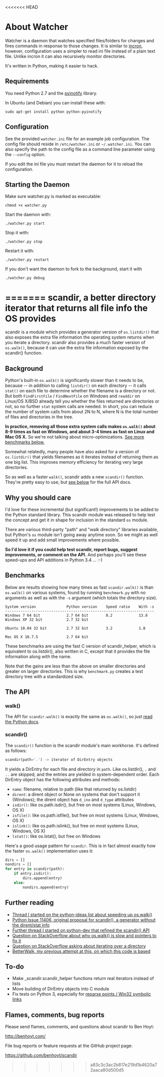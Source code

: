 <<<<<<< HEAD
# About Watcher

Watcher is a daemon that watches specified files/folders for changes and
fires commands in response to those changes. It is similar to
[incron](http://incron.aiken.cz), however, configuration uses a simpler
to read ini file instead of a plain text file. Unlike incron it can also
recursively monitor directories.

It's written in Python, making it easier to hack.

## Requirements

You need Python 2.7 and the [pyinotify](http://github.com/seb-m/pyinotify)
library.

In Ubuntu (and Debian) you can install these with:

    sudo apt-get install python python-pyinotify

## Configuration

See the provided `watcher.ini` file for an example job configuration. The
config file should reside in `/etc/watcher.ini` or `~/.watcher.ini`. You
can also specify the path to the config file as a command line parameter
using the `--config` option.

If you edit the ini file you must restart the daemon for it to reload the
configuration.

## Starting the Daemon

Make sure watcher.py is marked as executable:

    chmod +x watcher.py


Start the daemon with:

    ./watcher.py start

Stop it with:

    ./watcher.py stop

Restart it with:

    ./watcher.py restart

If you don't want the daemon to fork to the background, start it with

    ./watcher.py debug

=======
scandir, a better directory iterator that returns all file info the OS provides
===============================================================================

scandir is a module which provides a generator version of `os.listdir()` that
also exposes the extra file information the operating system returns when you
iterate a directory. scandir also provides a much faster version of
`os.walk()`, because it can use the extra file information exposed by the
scandir() function.


Background
----------

Python's built-in `os.walk()` is significantly slower than it needs to be,
because -- in addition to calling `listdir()` on each directory -- it calls
`stat()` on each file to determine whether the filename is a directory or not.
But both `FindFirstFile` / `FindNextFile` on Windows and `readdir` on Linux/OS
X/BSD already tell you whether the files returned are directories or not, so
no further `stat` system calls are needed. In short, you can reduce the number
of system calls from about 2N to N, where N is the total number of files and
directories in the tree.

**In practice, removing all those extra system calls makes `os.walk()` about
8-9 times as fast on Windows, and about 3-4 times as fast on Linux and Mac OS
X.** So we're not talking about micro-optimizations. [See more benchmarks
below.](#benchmarks)

Somewhat relatedly, many people have also asked for a version of
`os.listdir()` that yields filenames as it iterates instead of returning them
as one big list. This improves memory efficiency for iterating very large
directories.

So as well as a faster `walk()`, scandir adds a new `scandir()` function.
They're pretty easy to use, but [see below](#the-api) for the full API docs.


Why you should care
-------------------

I'd love for these incremental (but significant!) improvements to be added to
the Python standard library. This scandir module was released to help test the
concept and get it in shape for inclusion in the standard `os` module.

There are various third-party "path" and "walk directory" libraries available,
but Python's `os` module isn't going away anytime soon. So we might as well
speed it up and add small improvements where possible.

**So I'd love it if you could help test scandir, report bugs, suggest
improvements, or comment on the API.** And perhaps you'll see these speed-ups
and API additions in Python 3.4 ... :-)


Benchmarks
----------

Below are results showing how many times as fast `scandir.walk()` is than
`os.walk()` on various systems, found by running `benchmark.py` with no
arguments as well as with the `-s` argument (which totals the directory size).

```
System version              Python version    Speed ratio    With -s
--------------------------------------------------------------------
Windows 7 64 bit            2.7 64 bit        8.2            13.8
Windows XP 32 bit           2.7 32 bit

Ubuntu 10.04 32 bit         2.7 32 bit        3.2            1.8

Mac OS X 10.7.5             2.7 64 bit
```

These benchmarks are using the fast C version of scandir_helper, which is
equivalent to os.listdir(), also written in C, except that it provides the
file information along with the name.

Note that the gains are less than the above on smaller directories and greater
on larger directories. This is why `benchmark.py` creates a test directory
tree with a standardized size.


The API
-------

### walk()

The API for `scandir.walk()` is exactly the same as `os.walk()`, so just [read
the Python docs](http://docs.python.org/2/library/os.html#os.walk).

### scandir()

The `scandir()` function is the scandir module's main workhorse. It's defined
as follows:

```python
scandir(path='.') -> iterator of DirEntry objects
```

It yields a DirEntry for each file and directory in `path`. Like os.listdir(),
`.` and `..` are skipped, and the entries are yielded in system-dependent
order. Each DirEntry object has the following attributes and methods:

* `name`: filename, relative to path (like that returned by os.listdir)
* `dirent`: a dirent object or None on systems that don't support it (Windows);
  the dirent object has `d_ino` and `d_type` attributes
* `isdir()`: like os.path.isdir(), but free on most systems (Linux, Windows, OS X)
* `isfile()`: like os.path.isfile(), but free on most systems (Linux, Windows, OS X)
* `islink()`: like os.path.islink(), but free on most systems (Linux, Windows, OS X)
* `lstat()`: like os.lstat(), but free on Windows

Here's a good usage pattern for `scandir`. This is in fact almost exactly how
the faster `os.walk()` implementation uses it:

```python
dirs = []
nondirs = []
for entry in scandir(path):
    if entry.isdir():
        dirs.append(entry)
    else:
        nondirs.append(entry)
```


Further reading
---------------

* [Thread I started on the python-ideas list about speeding up os.walk()](http://mail.python.org/pipermail/python-ideas/2012-November/017770.html)
* [Python Issue 11406, original proposal for scandir(), a generator without the dirent/stat info](http://bugs.python.org/issue11406)
* [Further thread I started on python-dev that refined the scandir() API](http://mail.python.org/pipermail/python-dev/2013-May/126119.html)
* [Question on StackOverflow about why os.walk() is slow and pointers to fix it](http://stackoverflow.com/questions/2485719/very-quickly-getting-total-size-of-folder)
* [Question on StackOverflow asking about iterating over a directory](http://stackoverflow.com/questions/4403598/list-files-in-a-folder-as-a-stream-to-begin-process-immediately)
* [BetterWalk, my previous attempt at this, on which this code is based](https://github.com/benhoyt/betterwalk)

To-do
-----

* Make _scandir.scandir_helper functions return real iterators instead of lists
* Move building of DirEntry objects into C module
* Fix tests on Python 3, especially for [reparse points / Win32 symbolic links](http://mail.python.org/pipermail/python-ideas/2012-November/017794.html)


Flames, comments, bug reports
-----------------------------

Please send flames, comments, and questions about scandir to Ben Hoyt:

http://benhoyt.com/

File bug reports or feature requests at the GitHub project page:

https://github.com/benhoyt/scandir
>>>>>>> a83c3c3ac2b817e219d1b4620a72aaca80d500d5
